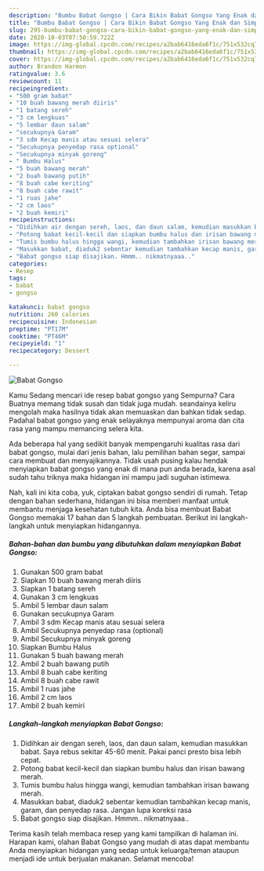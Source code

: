 ```yaml
---
description: "Bumbu Babat Gongso | Cara Bikin Babat Gongso Yang Enak dan Simpel"
title: "Bumbu Babat Gongso | Cara Bikin Babat Gongso Yang Enak dan Simpel"
slug: 295-bumbu-babat-gongso-cara-bikin-babat-gongso-yang-enak-dan-simpel
date: 2020-10-03T07:50:59.722Z
image: https://img-global.cpcdn.com/recipes/a2bab6416eda6f1c/751x532cq70/babat-gongso-foto-resep-utama.jpg
thumbnail: https://img-global.cpcdn.com/recipes/a2bab6416eda6f1c/751x532cq70/babat-gongso-foto-resep-utama.jpg
cover: https://img-global.cpcdn.com/recipes/a2bab6416eda6f1c/751x532cq70/babat-gongso-foto-resep-utama.jpg
author: Brandon Harmon
ratingvalue: 3.6
reviewcount: 11
recipeingredient:
- "500 gram babat"
- "10 buah bawang merah diiris"
- "1 batang sereh"
- "3 cm lengkuas"
- "5 lembar daun salam"
- "secukupnya Garam"
- "3 sdm Kecap manis atau sesuai selera"
- "Secukupnya penyedap rasa optional"
- "Secukupnya minyak goreng"
- " Bumbu Halus"
- "5 buah bawang merah"
- "2 buah bawang putih"
- "8 buah cabe keriting"
- "8 buah cabe rawit"
- "1 ruas jahe"
- "2 cm laos"
- "2 buah kemiri"
recipeinstructions:
- "Didihkan air dengan sereh, laos, dan daun salam, kemudian masukkan babat. Saya rebus sekitar 45-60 menit. Pakai panci presto bisa lebih cepat."
- "Potong babat kecil-kecil dan siapkan bumbu halus dan irisan bawang merah."
- "Tumis bumbu halus hingga wangi, kemudian tambahkan irisan bawang merah."
- "Masukkan babat, diaduk2 sebentar kemudian tambahkan kecap manis, garam, dan penyedap rasa. Jangan lupa koreksi rasa"
- "Babat gongso siap disajikan. Hmmm.. nikmatnyaaa.."
categories:
- Resep
tags:
- babat
- gongso

katakunci: babat gongso 
nutrition: 260 calories
recipecuisine: Indonesian
preptime: "PT17M"
cooktime: "PT46M"
recipeyield: "1"
recipecategory: Dessert

---
```



![Babat Gongso](https://img-global.cpcdn.com/recipes/a2bab6416eda6f1c/751x532cq70/babat-gongso-foto-resep-utama.jpg)

Kamu Sedang mencari ide resep babat gongso yang Sempurna? Cara Buatnya memang tidak susah dan tidak juga mudah. seandainya keliru mengolah maka hasilnya tidak akan memuaskan dan bahkan tidak sedap. Padahal babat gongso yang enak selayaknya mempunyai aroma dan cita rasa yang mampu memancing selera kita.

Ada beberapa hal yang sedikit banyak mempengaruhi kualitas rasa dari babat gongso, mulai dari jenis bahan, lalu pemilihan bahan segar, sampai cara membuat dan menyajikannya. Tidak usah pusing kalau hendak menyiapkan babat gongso yang enak di mana pun anda berada, karena asal sudah tahu triknya maka hidangan ini mampu jadi suguhan istimewa.




Nah, kali ini kita coba, yuk, ciptakan babat gongso sendiri di rumah. Tetap dengan bahan sederhana, hidangan ini bisa memberi manfaat untuk membantu menjaga kesehatan tubuh kita. Anda bisa membuat Babat Gongso memakai 17 bahan dan 5 langkah pembuatan. Berikut ini langkah-langkah untuk menyiapkan hidangannya.

<!--inarticleads1-->

##### Bahan-bahan dan bumbu yang dibutuhkan dalam menyiapkan Babat Gongso:

1. Gunakan 500 gram babat
1. Siapkan 10 buah bawang merah diiris
1. Siapkan 1 batang sereh
1. Gunakan 3 cm lengkuas
1. Ambil 5 lembar daun salam
1. Gunakan secukupnya Garam
1. Ambil 3 sdm Kecap manis atau sesuai selera
1. Ambil Secukupnya penyedap rasa (optional)
1. Ambil Secukupnya minyak goreng
1. Siapkan  Bumbu Halus
1. Gunakan 5 buah bawang merah
1. Ambil 2 buah bawang putih
1. Ambil 8 buah cabe keriting
1. Ambil 8 buah cabe rawit
1. Ambil 1 ruas jahe
1. Ambil 2 cm laos
1. Ambil 2 buah kemiri




<!--inarticleads2-->

##### Langkah-langkah menyiapkan Babat Gongso:

1. Didihkan air dengan sereh, laos, dan daun salam, kemudian masukkan babat. Saya rebus sekitar 45-60 menit. Pakai panci presto bisa lebih cepat.
1. Potong babat kecil-kecil dan siapkan bumbu halus dan irisan bawang merah.
1. Tumis bumbu halus hingga wangi, kemudian tambahkan irisan bawang merah.
1. Masukkan babat, diaduk2 sebentar kemudian tambahkan kecap manis, garam, dan penyedap rasa. Jangan lupa koreksi rasa
1. Babat gongso siap disajikan. Hmmm.. nikmatnyaaa..




Terima kasih telah membaca resep yang kami tampilkan di halaman ini. Harapan kami, olahan Babat Gongso yang mudah di atas dapat membantu Anda menyiapkan hidangan yang sedap untuk keluarga/teman ataupun menjadi ide untuk berjualan makanan. Selamat mencoba!
